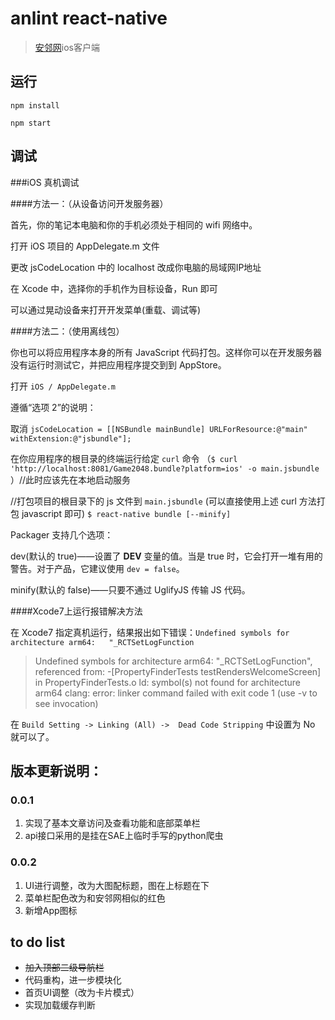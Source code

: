 # anlint react-native
> [安邻网][1]ios客户端


## 运行
`npm install`

`npm start`


## 调试
###iOS 真机调试

####方法一：（从设备访问开发服务器）

首先，你的笔记本电脑和你的手机必须处于相同的 wifi 网络中。

打开 iOS 项目的 AppDelegate.m 文件

更改 jsCodeLocation 中的 localhost 改成你电脑的局域网IP地址

在 Xcode 中，选择你的手机作为目标设备，Run 即可

可以通过晃动设备来打开开发菜单(重载、调试等)

####方法二：（使用离线包）

你也可以将应用程序本身的所有 JavaScript 代码打包。这样你可以在开发服务器没有运行时测试它，并把应用程序提交到到 AppStore。


打开 `iOS / AppDelegate.m`

遵循“选项 2”的说明：

取消 `jsCodeLocation = [[NSBundle mainBundle] URLForResource:@"main" withExtension:@"jsbundle"];`

在你应用程序的根目录的终端运行给定 `curl` 命令 （`$ curl 'http://localhost:8081/Game2048.bundle?platform=ios' -o main.jsbundle` ）//此时应该先在本地启动服务

//打包项目的根目录下的 js 文件到 `main.jsbundle` (可以直接使用上述 curl 方法打包 javascript 即可)  `$ react-native bundle [--minify]`

Packager 支持几个选项：

dev(默认的 true)——设置了 __DEV__ 变量的值。当是 true 时，它会打开一堆有用的警告。对于产品，它建议使用 `dev = false`。

minify(默认的 false)——只要不通过 UglifyJS 传输 JS 代码。



####Xcode7上运行报错解决方法

在 Xcode7 指定真机运行，结果报出如下错误：`Undefined symbols for architecture arm64:   "_RCTSetLogFunction`

>Undefined symbols for architecture arm64:   "_RCTSetLogFunction", referenced from:       -[PropertyFinderTests testRendersWelcomeScreen] in PropertyFinderTests.o ld: symbol(s) not found for architecture arm64 clang: error: linker command failed with exit code 1 (use -v to see invocation)

在 `Build Setting -> Linking (All) ->  Dead Code Stripping` 中设置为 No 就可以了。



## 版本更新说明：
### 0.0.1
1. 实现了基本文章访问及查看功能和底部菜单栏
2. api接口采用的是挂在SAE上临时手写的python爬虫

### 0.0.2
1. UI进行调整，改为大图配标题，图在上标题在下
2. 菜单栏配色改为和安邻网相似的红色
3. 新增App图标






## to do list
- ~~加入顶部二级导航栏~~
- 代码重构，进一步模块化
- 首页UI调整（改为卡片模式）
- 实现加载缓存判断






[1]:	https://anlint.com